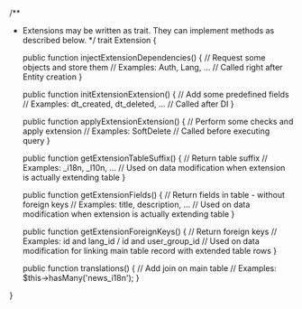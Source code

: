 /**
 * Extensions may be written as trait. They can implement methods as described below.
*/
trait Extension {

    public function injectExtensionDependencies() {
        // Request some objects and store them
        // Examples: Auth, Lang, ...
        // Called right after Entity creation
    }

    public function initExtensionExtension() {
        // Add some predefined fields
        // Examples: dt_created, dt_deleted, ...
        // Called after DI
    }

    public function applyExtensionExtension() {
        // Perform some checks and apply extension
        // Examples: SoftDelete
        // Called before executing query
    }

    public function getExtensionTableSuffix() {
        // Return table suffix
        // Examples: _i18n, _l10n, ...
        // Used on data modification when extension is actually extending table
    }

    public function getExtensionFields() {
        // Return fields in table - without foreign keys
        // Examples: title, description, ...
        // Used on data modification when extension is actually extending table
    }

    public function getExtensionForeignKeys() {
        // Return foreign keys
        // Examples: id and lang_id / id and user_group_id
        // Used on data modification for linking main table record with extended table rows
    }

    public function translations() {
        // Add join on main table
        // Examples: $this->hasMany('news_i18n');
    }

}